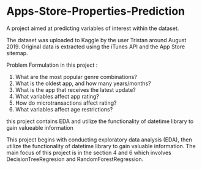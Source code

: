 # Apps-Store-Properties-Prediction
A project aimed at predicting variables of interest within the dataset.

The dataset was uploaded to Kaggle by the user Tristan around August 2019.
Original data is extracted using the iTunes API and the App Store sitemap.

Problem Formulation in this project :
1. What are the most popular genre combinations?
2. What is the oldest app, and how many years/months?
3. What is the app that receives the latest update?
4. What variables affect app rating?
5. How do microtransactions affect rating?
6. What variables affect age restrictions? 

this project contains EDA and utilize the functionality of datetime library to gain valueable information 

This project begins with conducting exploratory data analysis (EDA), then utilize the functionality of datetime library to gain valuable information.
The main focus of this project is in the section 4 and 6 which involves DecisionTreeRegresion and RandomForestRegression.
